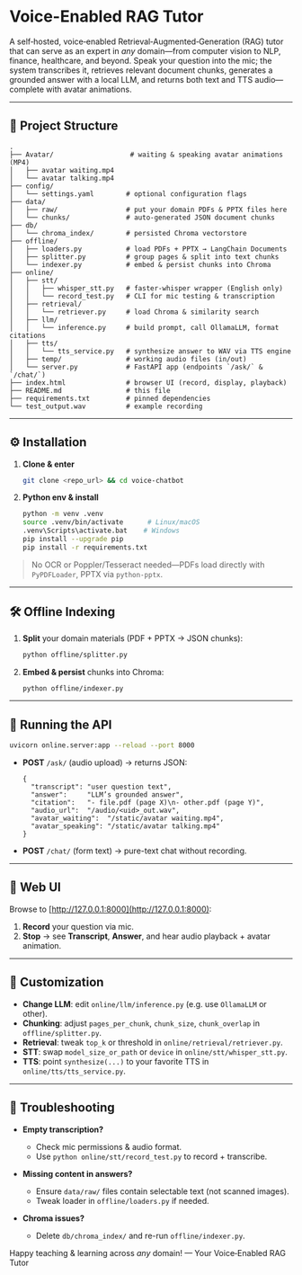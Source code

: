 # Voice-Enabled RAG Tutor

A self‑hosted, voice‑enabled Retrieval‑Augmented‑Generation (RAG) tutor that can serve as an expert in *any* domain—from computer vision to NLP, finance, healthcare, and beyond. Speak your question into the mic; the system transcribes it, retrieves relevant document chunks, generates a grounded answer with a local LLM, and returns both text and TTS audio—complete with avatar animations.

---

## 📂 Project Structure

```plaintext
.
├── Avatar/                   # waiting & speaking avatar animations (MP4)
│   ├── avatar waiting.mp4
│   └── avatar talking.mp4
├── config/
│   └── settings.yaml        # optional configuration flags
├── data/
│   ├── raw/                 # put your domain PDFs & PPTX files here
│   └── chunks/              # auto‑generated JSON document chunks
├── db/
│   └── chroma_index/        # persisted Chroma vectorstore
├── offline/
│   ├── loaders.py           # load PDFs + PPTX → LangChain Documents
│   ├── splitter.py          # group pages & split into text chunks
│   └── indexer.py           # embed & persist chunks into Chroma
├── online/
│   ├── stt/
│   │   ├── whisper_stt.py   # faster‑whisper wrapper (English only)
│   │   └── record_test.py   # CLI for mic testing & transcription
│   ├── retrieval/
│   │   └── retriever.py     # load Chroma & similarity search
│   ├── llm/
│   │   └── inference.py     # build prompt, call OllamaLLM, format citations
│   ├── tts/
│   │   └── tts_service.py   # synthesize answer to WAV via TTS engine
│   ├── temp/                # working audio files (in/out)
│   └── server.py            # FastAPI app (endpoints `/ask/` & `/chat/`)
├── index.html               # browser UI (record, display, playback)
├── README.md                # this file
├── requirements.txt         # pinned dependencies
└── test_output.wav          # example recording
```

---

## ⚙️ Installation

1. **Clone & enter**

   ```bash
   git clone <repo_url> && cd voice‑chatbot
   ```

2. **Python env & install**

   ```bash
   python -m venv .venv
   source .venv/bin/activate      # Linux/macOS
   .venv\Scripts\activate.bat    # Windows
   pip install --upgrade pip
   pip install -r requirements.txt
   ```

> No OCR or Poppler/Tesseract needed—PDFs load directly with `PyPDFLoader`, PPTX via `python-pptx`.

---

## 🛠️ Offline Indexing

1. **Split** your domain materials (PDF + PPTX → JSON chunks):

   ```bash
   python offline/splitter.py
   ```

2. **Embed & persist** chunks into Chroma:

   ```bash
   python offline/indexer.py
   ```

---

## 🚀 Running the API

```bash
uvicorn online.server:app --reload --port 8000
```

* **POST** `/ask/` (audio upload) → returns JSON:

  ```jsonc
  {
    "transcript": "user question text",
    "answer":     "LLM’s grounded answer",
    "citation":   "- file.pdf (page X)\n- other.pdf (page Y)",
    "audio_url":  "/audio/<uid>_out.wav",
    "avatar_waiting":  "/static/avatar waiting.mp4",
    "avatar_speaking": "/static/avatar talking.mp4"
  }
  ```

* **POST** `/chat/` (form text) → pure-text chat without recording.

---

## 🎤 Web UI

Browse to [http://127.0.0.1:8000](http://127.0.0.1:8000):

1. **Record** your question via mic.
2. **Stop** → see **Transcript**, **Answer**, and hear audio playback + avatar animation.

---

## 🔧 Customization

* **Change LLM**: edit `online/llm/inference.py` (e.g. use `OllamaLLM` or other).
* **Chunking**: adjust `pages_per_chunk`, `chunk_size`, `chunk_overlap` in `offline/splitter.py`.
* **Retrieval**: tweak `top_k` or threshold in `online/retrieval/retriever.py`.
* **STT**: swap `model_size_or_path` or `device` in `online/stt/whisper_stt.py`.
* **TTS**: point `synthesize(...)` to your favorite TTS in `online/tts/tts_service.py`.

---

## 📝 Troubleshooting

* **Empty transcription?**

  * Check mic permissions & audio format.
  * Use `python online/stt/record_test.py` to record + transcribe.

* **Missing content in answers?**

  * Ensure `data/raw/` files contain selectable text (not scanned images).
  * Tweak loader in `offline/loaders.py` if needed.

* **Chroma issues?**

  * Delete `db/chroma_index/` and re-run `offline/indexer.py`.

Happy teaching & learning across *any* domain!
— Your Voice‑Enabled RAG Tutor
